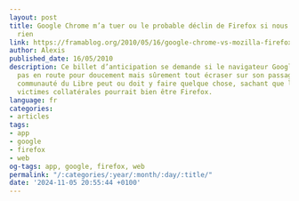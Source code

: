 ```yaml
---
layout: post
title: Google Chrome m’a tuer ou le probable déclin de Firefox si nous n’y faisons
  rien
link: https://framablog.org/2010/05/16/google-chrome-vs-mozilla-firefox
author: Alexis
published_date: 16/05/2010
description: Ce billet d’anticipation se demande si le navigateur Google Chrome n’est
  pas en route pour doucement mais sûrement tout écraser sur son passage et si la
  communauté du Libre peut ou doit y faire quelque chose, sachant que l’une des principales
  victimes collatérales pourrait bien être Firefox.
language: fr
categories:
- articles
tags:
- app
- google
- firefox
- web
og-tags: app, google, firefox, web
permalink: "/:categories/:year/:month/:day/:title/"
date: '2024-11-05 20:55:44 +0100'
---
```

